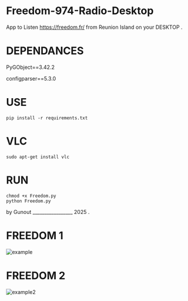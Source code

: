 # Freedom-974-Radio-Desktop
App to Listen https://freedom.fr/ from Reunion Island on your DESKTOP .

# DEPENDANCES 

  PyGObject==3.42.2
  
  configparser==5.3.0

# USE 

    pip install -r requirements.txt

# VLC

    sudo apt-get install vlc

    

# RUN 

    chmod +x Freedom.py
    python Freedom.py



by Gunout _________________ 2025 .



# FREEDOM 1
![example](https://github.com/user-attachments/assets/55f6b4dc-c3b0-4b6c-937e-c43f3fea1677)

# FREEDOM 2 
![example2](https://github.com/user-attachments/assets/191f4f82-999c-44c7-a66b-f650b02b1626)


